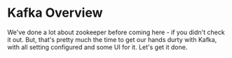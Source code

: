 # Kafka Overview

We've done a lot about zookeeper before coming here - if you didn't check it out. But, that's pretty much the time to get our hands durty with Kafka, with all setting configured and some UI for it. Let's get it done.